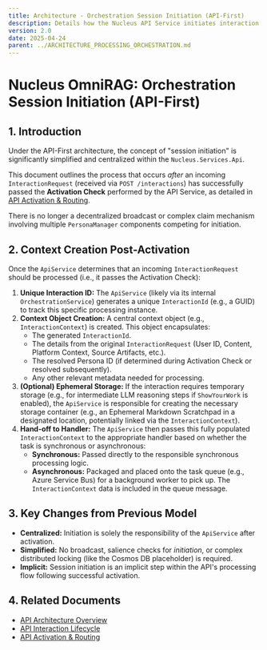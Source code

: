 ```yaml
---
title: Architecture - Orchestration Session Initiation (API-First)
description: Details how the Nucleus API Service initiates interaction processing context after a successful Activation Check.
version: 2.0
date: 2025-04-24
parent: ../ARCHITECTURE_PROCESSING_ORCHESTRATION.md
---
```


# Nucleus OmniRAG: Orchestration Session Initiation (API-First)

## 1. Introduction

Under the API-First architecture, the concept of "session initiation" is significantly simplified and centralized within the `Nucleus.Services.Api`.

This document outlines the process that occurs *after* an incoming `InteractionRequest` (received via `POST /interactions`) has successfully passed the **Activation Check** performed by the API Service, as detailed in [API Activation & Routing](./ARCHITECTURE_ORCHESTRATION_ROUTING.md).

There is no longer a decentralized broadcast or complex claim mechanism involving multiple `PersonaManager` components competing for initiation.

## 2. Context Creation Post-Activation

Once the `ApiService` determines that an incoming `InteractionRequest` should be processed (i.e., it passes the Activation Check):

1.  **Unique Interaction ID:** The `ApiService` (likely via its internal `OrchestrationService`) generates a unique `InteractionId` (e.g., a GUID) to track this specific processing instance.
2.  **Context Object Creation:** A central context object (e.g., `InteractionContext`) is created. This object encapsulates:
    *   The generated `InteractionId`.
    *   The details from the original `InteractionRequest` (User ID, Content, Platform Context, Source Artifacts, etc.).
    *   The resolved Persona ID (if determined during Activation Check or resolved subsequently).
    *   Any other relevant metadata needed for processing.
3.  **(Optional) Ephemeral Storage:** If the interaction requires temporary storage (e.g., for intermediate LLM reasoning steps if `ShowYourWork` is enabled), the `ApiService` is responsible for creating the necessary storage container (e.g., an Ephemeral Markdown Scratchpad in a designated location, potentially linked via the `InteractionContext`).
4.  **Hand-off to Handler:** The `ApiService` then passes this fully populated `InteractionContext` to the appropriate handler based on whether the task is synchronous or asynchronous:
    *   **Synchronous:** Passed directly to the responsible synchronous processing logic.
    *   **Asynchronous:** Packaged and placed onto the task queue (e.g., Azure Service Bus) for a background worker to pick up. The `InteractionContext` data is included in the queue message.

## 3. Key Changes from Previous Model

*   **Centralized:** Initiation is solely the responsibility of the `ApiService` after activation.
*   **Simplified:** No broadcast, salience checks for *initiation*, or complex distributed locking (like the Cosmos DB placeholder) is required.
*   **Implicit:** Session initiation is an implicit step within the API's processing flow following successful activation.

## 4. Related Documents

*   [API Architecture Overview](../10_ARCHITECTURE_API.md)
*   [API Interaction Lifecycle](./ARCHITECTURE_ORCHESTRATION_INTERACTION_LIFECYCLE.md)
*   [API Activation & Routing](./ARCHITECTURE_ORCHESTRATION_ROUTING.md)
